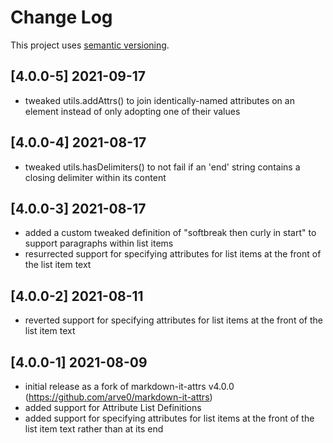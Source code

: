 # Change Log

This project uses [semantic versioning](http://semver.org/).

## [4.0.0-5] 2021-09-17
- tweaked utils.addAttrs() to join identically-named attributes on an element instead of only adopting one of their values

## [4.0.0-4] 2021-08-17
- tweaked utils.hasDelimiters() to not fail if an 'end' string contains a closing delimiter within its content

## [4.0.0-3] 2021-08-17
- added a custom tweaked definition of "softbreak then curly in start" to support paragraphs within list items
- resurrected support for specifying attributes for list items at the front of the list item text

## [4.0.0-2] 2021-08-11
- reverted support for specifying attributes for list items at the front of the list item text

## [4.0.0-1] 2021-08-09
- initial release as a fork of markdown-it-attrs v4.0.0 (https://github.com/arve0/markdown-it-attrs)
- added support for Attribute List Definitions
- added support for specifying attributes for list items at the front of the list item text rather than at its end
